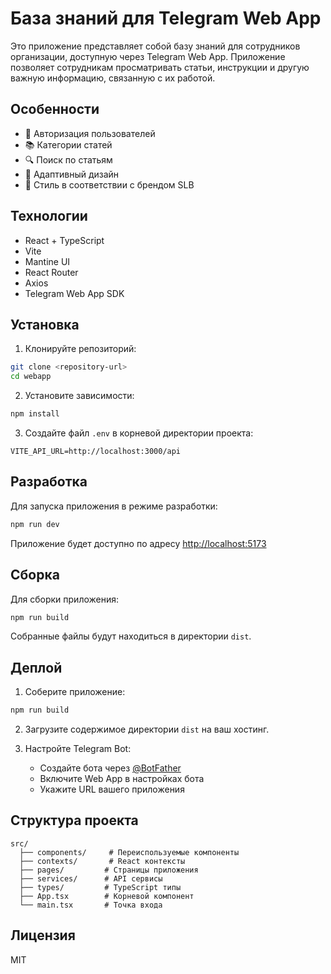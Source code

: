 # База знаний для Telegram Web App

Это приложение представляет собой базу знаний для сотрудников организации, доступную через Telegram Web App. Приложение позволяет сотрудникам просматривать статьи, инструкции и другую важную информацию, связанную с их работой.

## Особенности

- 🔐 Авторизация пользователей
- 📚 Категории статей
- 🔍 Поиск по статьям
- 📱 Адаптивный дизайн
- 🎨 Стиль в соответствии с брендом SLB

## Технологии

- React + TypeScript
- Vite
- Mantine UI
- React Router
- Axios
- Telegram Web App SDK

## Установка

1. Клонируйте репозиторий:

```bash
git clone <repository-url>
cd webapp
```

2. Установите зависимости:

```bash
npm install
```

3. Создайте файл `.env` в корневой директории проекта:

```env
VITE_API_URL=http://localhost:3000/api
```

## Разработка

Для запуска приложения в режиме разработки:

```bash
npm run dev
```

Приложение будет доступно по адресу [http://localhost:5173](http://localhost:5173)

## Сборка

Для сборки приложения:

```bash
npm run build
```

Собранные файлы будут находиться в директории `dist`.

## Деплой

1. Соберите приложение:

```bash
npm run build
```

2. Загрузите содержимое директории `dist` на ваш хостинг.

3. Настройте Telegram Bot:
   - Создайте бота через [@BotFather](https://t.me/BotFather)
   - Включите Web App в настройках бота
   - Укажите URL вашего приложения

## Структура проекта

```
src/
  ├── components/     # Переиспользуемые компоненты
  ├── contexts/       # React контексты
  ├── pages/         # Страницы приложения
  ├── services/      # API сервисы
  ├── types/         # TypeScript типы
  ├── App.tsx        # Корневой компонент
  └── main.tsx       # Точка входа
```

## Лицензия

MIT
